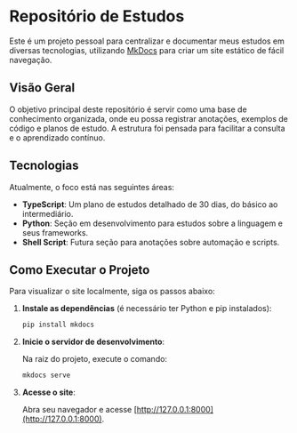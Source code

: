 # Repositório de Estudos

Este é um projeto pessoal para centralizar e documentar meus estudos em diversas tecnologias, utilizando [MkDocs](https://www.mkdocs.org/) para criar um site estático de fácil navegação.

## Visão Geral

O objetivo principal deste repositório é servir como uma base de conhecimento organizada, onde eu possa registrar anotações, exemplos de código e planos de estudo. A estrutura foi pensada para facilitar a consulta e o aprendizado contínuo.

## Tecnologias

Atualmente, o foco está nas seguintes áreas:

- **TypeScript**: Um plano de estudos detalhado de 30 dias, do básico ao intermediário.
- **Python**: Seção em desenvolvimento para estudos sobre a linguagem e seus frameworks.
- **Shell Script**: Futura seção para anotações sobre automação e scripts.

## Como Executar o Projeto

Para visualizar o site localmente, siga os passos abaixo:

1.  **Instale as dependências** (é necessário ter Python e pip instalados):

    ```bash
    pip install mkdocs
    ```

2.  **Inicie o servidor de desenvolvimento**:

    Na raiz do projeto, execute o comando:

    ```bash
    mkdocs serve
    ```

3.  **Acesse o site**:

    Abra seu navegador e acesse [http://127.0.0.1:8000](http://127.0.0.1:8000).
